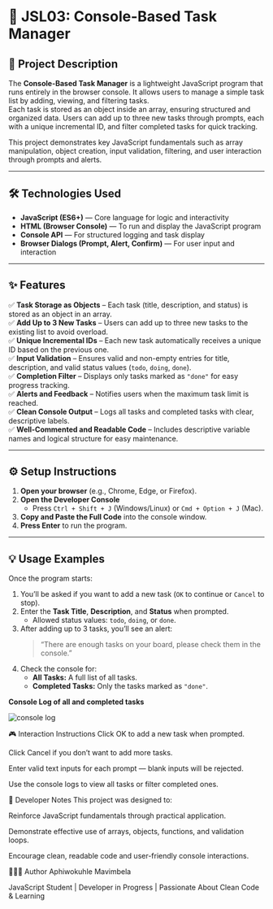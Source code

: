 # 🧩 JSL03: Console-Based Task Manager

## 📖 Project Description
The **Console-Based Task Manager** is a lightweight JavaScript program that runs entirely in the browser console. It allows users to manage a simple task list by adding, viewing, and filtering tasks.  
Each task is stored as an object inside an array, ensuring structured and organized data. Users can add up to three new tasks through prompts, each with a unique incremental ID, and filter completed tasks for quick tracking.

This project demonstrates key JavaScript fundamentals such as array manipulation, object creation, input validation, filtering, and user interaction through prompts and alerts.

---

## 🛠️ Technologies Used
- **JavaScript (ES6+)** — Core language for logic and interactivity  
- **HTML (Browser Console)** — To run and display the JavaScript program  
- **Console API** — For structured logging and task display  
- **Browser Dialogs (Prompt, Alert, Confirm)** — For user input and interaction  

---

## ✨ Features
✅ **Task Storage as Objects** – Each task (title, description, and status) is stored as an object in an array.  
✅ **Add Up to 3 New Tasks** – Users can add up to three new tasks to the existing list to avoid overload.  
✅ **Unique Incremental IDs** – Each new task automatically receives a unique ID based on the previous one.  
✅ **Input Validation** – Ensures valid and non-empty entries for title, description, and valid status values (`todo`, `doing`, `done`).  
✅ **Completion Filter** – Displays only tasks marked as `"done"` for easy progress tracking.  
✅ **Alerts and Feedback** – Notifies users when the maximum task limit is reached.  
✅ **Clean Console Output** – Logs all tasks and completed tasks with clear, descriptive labels.  
✅ **Well-Commented and Readable Code** – Includes descriptive variable names and logical structure for easy maintenance.  

---

## ⚙️ Setup Instructions

1. **Open your browser** (e.g., Chrome, Edge, or Firefox).  
2. **Open the Developer Console**  
   - Press `Ctrl + Shift + J` (Windows/Linux) or `Cmd + Option + J` (Mac).  
3. **Copy and Paste the Full Code** into the console window.  
4. **Press Enter** to run the program.  

---

## 💡 Usage Examples

Once the program starts:
1. You’ll be asked if you want to add a new task (`OK` to continue or `Cancel` to stop).
2. Enter the **Task Title**, **Description**, and **Status** when prompted.  
   - Allowed status values: `todo`, `doing`, or `done`.  
3. After adding up to 3 tasks, you’ll see an alert:
   > “There are enough tasks on your board, please check them in the console.”
4. Check the console for:
   - **All Tasks:** A full list of all tasks.  
   - **Completed Tasks:** Only the tasks marked as `"done"`.  


**Console Log of all and completed tasks**

![console log](./explainer-images/console%20log.png)

🎮 Interaction Instructions
Click OK to add a new task when prompted.

Click Cancel if you don’t want to add more tasks.

Enter valid text inputs for each prompt — blank inputs will be rejected.

Use the console logs to view all tasks or filter completed ones.

🧠 Developer Notes
This project was designed to:

Reinforce JavaScript fundamentals through practical application.

Demonstrate effective use of arrays, objects, functions, and validation loops.

Encourage clean, readable code and user-friendly console interactions.

👩🏽‍💻 Author
Aphiwokuhle Mavimbela

JavaScript Student | Developer in Progress | Passionate About Clean Code & Learning

